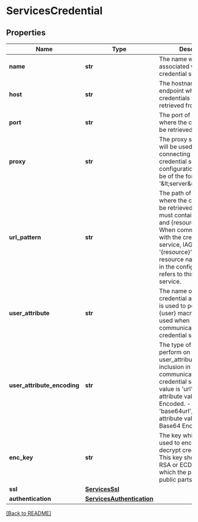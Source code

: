 # ServicesCredential


## Properties

Name | Type | Description | Notes
------------ | ------------- | ------------- | -------------
**name** | **str** | The name which is associated with this credential service.  | [optional] 
**host** | **str** | The hostname of the endpoint where the credentials will be  retrieved from.  | [optional] 
**port** | **str** | The port of the endpoint where the credentials will be retrieved  from.  | [optional] 
**proxy** | **str** | The proxy server which will be used when connecting to the  credential service. The configuration entry should be of the  form: &#39;&amp;lt;server&amp;gt;:&amp;lt;port&amp;gt;&#39;  | [optional] 
**url\_pattern** | **str** | The path of the endpoint where the credentials will be retrieved  from. This must contain the {user} and {resource} macros. When communicating with the credential service, IAG will  substitute &#39;{resource}&#39; for the resource name provided in the configuration which refers to this credential service.  | [optional] 
**user\_attribute** | **str** | The name of the credential attribute which is used to populate  the {user} macro in the URL used when communicating with the credential service.  | [optional] [default to 'AZN_PRINCIPAL_ID']
**user\_attribute\_encoding** | **str** | The type of encoding to perform on the user\_attribute for  inclusion in the URL to communicate with the credential service.   - If this value is &#39;url&#39;, the user attribute value will     be URL Encoded.   - If this value is &#39;base64url&#39;, the user attribute value will     be Base64 Encoded for URL.  | [optional] [default to 'url']
**enc\_key** | **str** | The key which will be used to encrypt and decrypt credential data. This key should be an RSA or ECDSA key for which the  private and public parts are available.  | [optional] 
**ssl** | [**ServicesSsl**](ServicesSsl.md) |  | [optional] 
**authentication** | [**ServicesAuthentication**](ServicesAuthentication.md) |  | [optional] 

[[Back to README]](../README.md)



